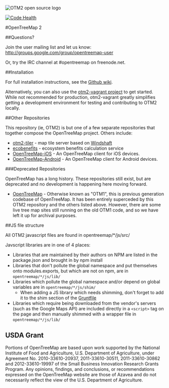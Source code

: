 ![OTM2 open source logo](https://opentreemap.github.io/images/logo@2x.png)

[![Code Health](https://landscape.io/github/OpenTreeMap/OTM2/master/landscape.png)](https://landscape.io/github/OpenTreeMap/OTM2/master)

#OpenTreeMap 2

##Questions?

Join the user mailing list and let us know: 
http://groups.google.com/group/opentreemap-user

Or, try the IRC channel at #opentreemap on freenode.net.

##Installation

For full installation instructions, see the [Github 
wiki](https://github.com/OpenTreeMap/OTM2/wiki/Installation-Guide).

Alternatively, you can also use the [otm2-vagrant 
project](https://github.com/OpenTreeMap/otm2-vagrant) to get started. 
While not recommended for production, otm2-vagrant greatly simplifies 
getting a development environment for testing and contributing to OTM2 locally.

##Other Repositories

This repository (ie, OTM2) is but one of a few separate repositories 
that together compose the OpenTreeMap project. Others include:

* [otm2-tiler](https://github.com/OpenTreeMap/otm2-tiler) - map tile 
server based on [Windshaft](https://github.com/CartoDB/Windshaft)
* [ecobenefits](https://github.com/OpenTreeMap/ecobenefits) - ecosystem 
benefits calculation service
* [OpenTreeMap-iOS](https://github.com/OpenTreeMap/OpenTreeMap-iOS) - An 
OpenTreeMap client for iOS devices.
* [OpenTreeMap-Android](https://github.com/OpenTreeMap/OpenTreeMap-Android) - An OpenTreeMap client for Android devices.

###Deprecated Repositories

OpenTreeMap has a long history. These repositories still exist, but are 
deprecated and no development is happening here moving forward.

* [OpenTreeMap](https://github.com/OpenTreeMap/OpenTreeMap) - Otherwise 
known as "OTM1", this is previous generation codebase of OpenTreeMap. It 
has been entirely superceded by this OTM2 repository and the others 
listed above. However, there are some live tree map sites still running 
on the old OTM1 code, and so we have left it up for archival purposes.

##JS file structure

All OTM2 javascript files are found in opentreemap/*/js/src/

Javscript libraries are in one of 4 places:
  - Libraries that are maintained by their authors on NPM are listed in the package.json and brought in by npm install
  - Libraries that don't pollute the global namespace and put themselves onto modules.exports, but which are not on npm, are in `opentreemap/*/js/lib/`
  - Libraries which pollute the global namespace and/or depend on global variables are in `opentreemap/*/js/shim/`
    * When adding a JS library which needs shimming, don't forget to add it to the shim section of the [Gruntfile](Gruntfile.js)
  - Libraries which require being downloaded from the vendor's servers (such as the Google Maps API) are included directly in a `<script>` tag on the page and then manually shimmed with a wrapper file in `opentreemap/*/js/lib/`

USDA Grant
---------------
Portions of OpenTreeMap are based upon work supported by the National Institute of Food and Agriculture, U.S. Department of Agriculture, under Agreement No. 2010-33610-20937, 2011-33610-30511, 2011-33610-30862 and 2012-33610-19997 of the Small Business Innovation Research Grants Program. Any opinions, findings, and conclusions, or recommendations expressed on the OpenTreeMap website are those of Azavea and do not necessarily reflect the view of the U.S. Department of Agriculture.
